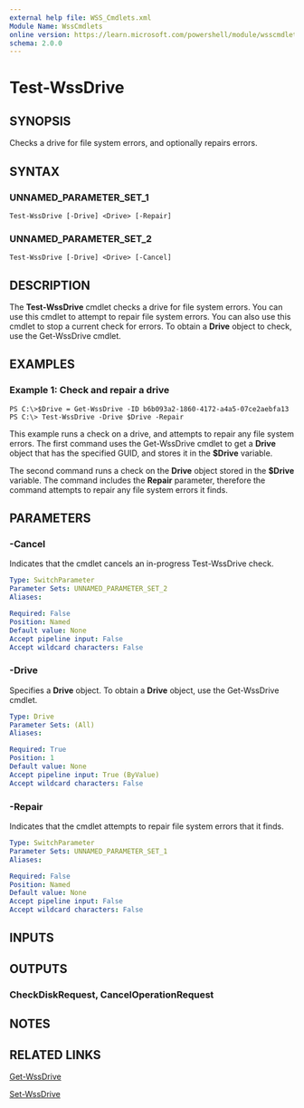 ```yaml
---
external help file: WSS_Cmdlets.xml
Module Name: WssCmdlets
online version: https://learn.microsoft.com/powershell/module/wsscmdlets/test-wssdrive?view=windowsserver2012-ps&wt.mc_id=ps-gethelp
schema: 2.0.0
---
```


# Test-WssDrive

## SYNOPSIS
Checks a drive for file system errors, and optionally repairs errors.

## SYNTAX

### UNNAMED_PARAMETER_SET_1
```
Test-WssDrive [-Drive] <Drive> [-Repair]
```

### UNNAMED_PARAMETER_SET_2
```
Test-WssDrive [-Drive] <Drive> [-Cancel]
```

## DESCRIPTION
The **Test-WssDrive** cmdlet checks a drive for file system errors.
You can use this cmdlet to attempt to repair file system errors.
You can also use this cmdlet to stop a current check for errors.
To obtain a **Drive** object to check, use the Get-WssDrive cmdlet.

## EXAMPLES

### Example 1: Check and repair a drive
```
PS C:\>$Drive = Get-WssDrive -ID b6b093a2-1860-4172-a4a5-07ce2aebfa13 PS C:\> Test-WssDrive -Drive $Drive -Repair
```

This example runs a check on a drive, and attempts to repair any file system errors.
The first command uses the Get-WssDrive cmdlet to get a **Drive** object that has the specified GUID, and stores it in the **$Drive** variable.

The second command runs a check on the **Drive** object stored in the **$Drive** variable.
The command includes the **Repair** parameter, therefore the command attempts to repair any file system errors it finds.

## PARAMETERS

### -Cancel
Indicates that the cmdlet cancels an in-progress Test-WssDrive check.

```yaml
Type: SwitchParameter
Parameter Sets: UNNAMED_PARAMETER_SET_2
Aliases: 

Required: False
Position: Named
Default value: None
Accept pipeline input: False
Accept wildcard characters: False
```

### -Drive
Specifies a **Drive** object.
To obtain a **Drive** object, use the Get-WssDrive cmdlet.

```yaml
Type: Drive
Parameter Sets: (All)
Aliases: 

Required: True
Position: 1
Default value: None
Accept pipeline input: True (ByValue)
Accept wildcard characters: False
```

### -Repair
Indicates that the cmdlet attempts to repair file system errors that it finds.

```yaml
Type: SwitchParameter
Parameter Sets: UNNAMED_PARAMETER_SET_1
Aliases: 

Required: False
Position: Named
Default value: None
Accept pipeline input: False
Accept wildcard characters: False
```

## INPUTS

## OUTPUTS

### CheckDiskRequest, CancelOperationRequest

## NOTES

## RELATED LINKS

[Get-WssDrive](./Get-WssDrive.md)

[Set-WssDrive](./Set-WssDrive.md)

